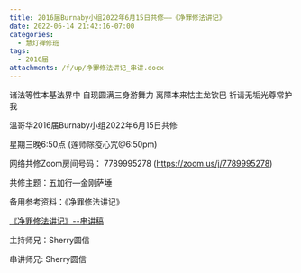 ```yaml
---
title: 2016届Burnaby小组2022年6月15日共修——《净罪修法讲记》
date: 2022-06-14 21:42:16-07:00
categories:
  - 慧灯禅修班
tags:
  - 2016届
attachments: /f/up/净罪修法讲记_串讲.docx
---
```

诸法等性本基法界中 自现圆满三身游舞力 离障本来怙主龙钦巴 祈请无垢光尊常护我

温哥华2016届Burnaby小组2022年6月15日共修

星期三晚6:50点 (莲师除疫心咒@6:50pm)

网络共修Zoom房间号码： 7789995278 (<https://zoom.us/j/7789995278>)

共修主题：五加行—金刚萨埵

备用参考资料：《净罪修法讲记》


[《净罪修法讲记》--串讲稿](https://s3.ca-central-1.wasabisys.com/hddata/f.huidengchanxiu.net/hdv/f/up/净罪修法讲记_串讲.docx)

主持师兄：Sherry圆信

串讲师兄: Sherry圆信